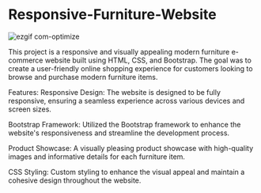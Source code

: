 # Responsive-Furniture-Website


![ezgif com-optimize](https://github.com/tubayapa/Responsive-Furniture-Website/assets/147662888/d571d1f2-3fd5-41e3-8a67-b9b478d65de7)


This project is a responsive and visually appealing modern furniture e-commerce website built using HTML, CSS, and Bootstrap. The goal was to create a user-friendly online shopping experience for customers looking to browse and purchase modern furniture items.

Features:
Responsive Design: The website is designed to be fully responsive, ensuring a seamless experience across various devices and screen sizes.

Bootstrap Framework: Utilized the Bootstrap framework to enhance the website's responsiveness and streamline the development process.

Product Showcase: A visually pleasing product showcase with high-quality images and informative details for each furniture item.

CSS Styling: Custom styling to enhance the visual appeal and maintain a cohesive design throughout the website.
